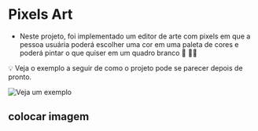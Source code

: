 # Pixels Art

- Neste projeto, foi implementado um editor de arte com pixels em que a pessoa usuária poderá escolher uma cor em uma paleta de cores e poderá pintar o que quiser em um quadro branco 🎨 🧑‍🎨

💡 Veja o exemplo a seguir de como o projeto pode se parecer depois de pronto.

![Veja um exemplo](art-with-pixels.gif)

## colocar imagem

